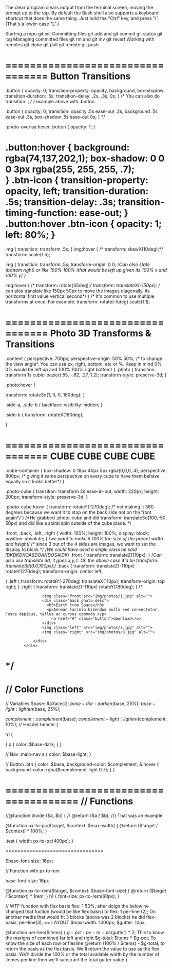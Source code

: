 <!-- Therminal and shell -->
The clear program clears output from the terminal screen, moving the prompt up to the top.
By default the Bash shell also supports a keyboard shortcut that does the same thing.
Just hold the "Ctrl" key, and press "l". (That's a lower-case "L".)



<!-- Common Git Commands -->
Starting a repo
git init
Committing files
git add and git commit
git status
git log
Managing committed files
git rm and git mv
git revert
Working with remotes
git clone
git pull
git remote
git push

================================= 
  Button Transitions
====================================

.button {
  opacity: 0;
  transition-property: opacity, background, box-shadow;
  transition-duration: .5s;
  transition-delay: .2s, .3s, 0s;
}
/*
You can also do
transition: <transition-property> <transition-duration> <transition-timing-function> <transition-delay>;
*/
/*
example above with .button

.button {
  opacity: 0;
  transition: opacity .5s ease-out .2s, background .5s ease-out .3s, box-shadow .5s ease-out 0s;
}
*/

.photo-overlay:hover .button {
  opacity: 1;
}

.button:hover {
  background: rgba(74,137,202,1);
  box-shadow: 0 0 0 3px rgba(255, 255, 255, .7);    
}
.btn-icon {
  transition-property: opacity, left;
  transition-duration: .5s;
  transition-delay: .3s;
  transition-timing-function: ease-out;
}
.button:hover .btn-icon {
  opacity: 1;
  left: 80%;
}
====================================
  <!-- Image Transforms & Transitions
 */ -->
img {
  transition: transform .5s;
}
img:hover {
/*  transform: skewX(10deg);*/
    transform: scale(1.5);
  
img {
	transition: transform .5s;
  transform-origin: 0 0; /*Can also state (bottom right) or like 100% 100% (that would be left up given its 100% x and 100% y*/
}
<!-- */
transition-timing-function: cubic-bezier(0.5,3.0,0.5,-2.0); -->
img:hover {
/*	transform: rotate(45deg);*/
  transform: translateX(-150px);
/*  can alos translate like 150px 50px to move the images diagonally, its horizontal first value vertical second*/
}
/*
It's common to use multiple transforms at once.
For example: transform: rotate(-5deg) scale(1.1);

================================= 
  Photo 3D Transforms & Transitions
====================================

.content {
  perspective: 700px;
  perspective-origin: 50% 50%; /*  to change the view angle*. You can use px, right, bottom, etc or %. Keep in mind 0% 0% would be left up and 100% 100% right bottom/
}
.photo {
  transition: transform 1s cubic-bezier(.55, -.62, .27, 1.2);
  transform-style: preserve-3d;
}

.photo:hover {
<!-- /*  transform: rotateY(-180deg); this is previous example, also he stated you can use rotateZthat is, towards and away from the viewer.*/ -->
 transform: rotate3d(1, 0, 0, 180deg);<!-- /*  being x,y,z,degrees*/ -->
}

.side-a,
.side-b {
  backface-visibility: hidden;
}

.side-b {
  transform: rotateX(180deg);

}
<!-- /*

Keep in mind !
3D transformed elements share the same perspective defined in the parent container. Because of this, some elements will have more depth than others, making each transform look different. In this video, we'll apply 3D perspective directly on single elements to make the rotations consistent.

He changed .container class to .photo gallery thats on every picture so you'd see the same perspective on every photo and it would look the same. He had to undo perspective-origin to archieve that too
*/ -->
================================= 
  CUBE CUBE CUBE CUBE
====================================
.cube-container {
	box-shadow: 0 18px 40px 5px rgba(0,0,0,.4);
perspective: 800px; /*  giving it same perspective on every cube to have them behave equally so it looks better*/
}

.photo-cube {
  transition: transform 2s ease-in-out;
  width: 220px;
  height: 200px;
  transform-style: preserve-3d;
}

.photo-cube:hover {
  transform: rotateY(-270deg);
/*  not making it 360 degrees because we want it to stop on the back side not on the front again*/
}
/*He grabbed .photo-cube and did transform: translate3d(100,-50, 50px) and did like a spiral spin outside of the cube place. */

.front,
.back,
.left,
.right {
  width: 100%; 
  height: 100%;
  display: block;
  position: absolute;
}
/*we want to make it 100% the size of the parent width and height*/
/*
since 3 out of the 4 sides are images, we want to set the display to block
*/
/*We could have used a single class he said IDKDKDKOASDOANDOSAIDK*/
.front {
  transform: translateZ(110px);
}
/*Can also use translate 3d, it goes x,y,z. On the above case it'd be transform: translate3d(0,0,100px);*/
.back {
  transform: translateZ(-110px) rotateY(270deg);
  transform-origin: center left;
  
}
.left {
  transform: rotateY(-270deg) translateX(110px);
  transform-origin: top right;
}
.right {
  transform: translateZ(-110px) rotateY(180deg);
}
/*
			<div class="cube-container">
				<div class="photo-cube">

					<img class="front"src="img/photos/1.jpg" alt="">
					<div class="back photo-desc">
					  <h3>Earth from Space</h3>
					  <p>Aenean lacinia bibendum nulla sed consectetur. Fusce dapibus, tellus ac cursus commodo.</p>
						<a href="#" class="button">download</a>
					</div>
					<img class="left" src="img/photos/2.jpg" alt="">
					<img class="right" src="img/photos/3.jpg" alt="">

				</div>
			</div>	
*/
=========================================
//  Color Functions
=========================================

// Variables
$base: #a3acec2;
$base-dar: darken($base, 25%);
$base-light: lighten($base, 25%);

$complement: complement($base);
$complement-light: lighten($complement, 10%);
// Header
header {
  
  h1 {

  }
  p {
    color: $base-dark;
  }
}

// Nav
.main-nav a {
  color: $base-light;
}

// Button
.btn {
  color: $base;
  background-color: $complement;
  &:hover {
    background-color: rgba($complement-light 0.7);
  }
}

======================================
//  Functions
======================================

//@function divide ($a, $b) {
//  @return ($a / $b);
//} That was an example

@function px-to-pc($target, $context: $max-width) {
  @return ($target / $context) * 100%;
}


.test {
  width: px-to-pc(400px);
}
  
  =================================
  
  $base-font-size: 16px;

// Function with px to rem
  
base-font-size: 16px
  
@function px-to-rem($target, $context: $base-font-size) {
  @return ($target / $context) * 1rem;
}
h1 {
  font-size: px-to-rem(60px);
}
    
// WTF function with flex basis
flex: 1 50%, after doign the below he changed that fuction (would be like flex basis) to flex: 1 per-line (2);
  On another media that would fit 3 blocks (above was 2 blocks) he did flex-basis: per-line(3);
== LAYOUT
$max-width: 1000px;
$gutter: 10px;    

@function per-line($items) {
 $g-pct: px-to-pc($gutter) * 2; This to know the marigns of combined far left and right
 $g-total: $items * $g-pct; To know the size of each row or flexline
 @return (100% / $items) - $g-total; to return the basis as the flex basis. We'll return the value to use as the flex basis.
We'll divide the 100% or the total available width by the number of itemes per line then we'll substract the total gutter value
}